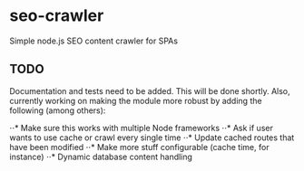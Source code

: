 # seo-crawler
Simple node.js SEO content crawler for SPAs

## TODO
Documentation and tests need to be added. This will be done shortly.
Also, currently working on making the module more robust by adding the following (among others):

⋅⋅* Make sure this works with multiple Node frameworks
⋅⋅* Ask if user wants to use cache or crawl every single time
⋅⋅* Update cached routes that have been modified
⋅⋅* Make more stuff configurable (cache time, for instance)
⋅⋅* Dynamic database content handling

